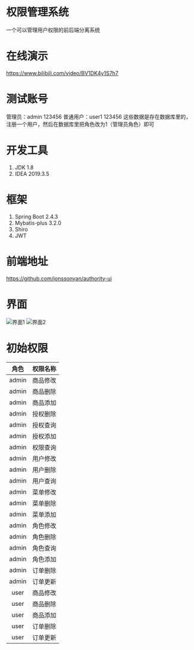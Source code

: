 # 权限管理系统
一个可以管理用户权限的前后端分离系统
# 在线演示
https://www.bilibili.com/video/BV1DK4y1S7h7
# 测试账号
管理员：admin 123456
普通用户：user1 123456
这些数据是存在数据库里的，注册一个用户，然后在数据库里把角色改为1（管理员角色）即可
# 开发工具
1. JDK 1.8
2. IDEA 2019.3.5
# 框架
1. Spring Boot 2.4.3
2. Mybatis-plus 3.2.0
3. Shiro
4. JWT
# 前端地址
https://github.com/jonssonyan/authority-ui
# 界面
![界面1](https://img-blog.csdnimg.cn/20210224010314613.png?x-oss-process=image/watermark,type_ZmFuZ3poZW5naGVpdGk,shadow_10,text_aHR0cHM6Ly9ibG9nLmNzZG4ubmV0L3kxNTM0NDE0NDI1,size_16,color_FFFFFF,t_70)
![界面2](https://img-blog.csdnimg.cn/20210224233054534.png?x-oss-process=image/watermark,type_ZmFuZ3poZW5naGVpdGk,shadow_10,text_aHR0cHM6Ly9ibG9nLmNzZG4ubmV0L3kxNTM0NDE0NDI1,size_16,color_FFFFFF,t_70)

# 初始权限

| 角色  | 权限名称 |
| :---: | :------: |
| admin | 商品修改 |
| admin | 商品删除 |
| admin | 商品添加 |
| admin | 授权删除 |
| admin | 授权查询 |
| admin | 授权添加 |
| admin | 权限查询 |
| admin | 用户修改 |
| admin | 用户删除 |
| admin | 用户查询 |
| admin | 菜单修改 |
| admin | 菜单删除 |
| admin | 菜单添加 |
| admin | 角色修改 |
| admin | 角色删除 |
| admin | 角色查询 |
| admin | 角色添加 |
| admin | 订单删除 |
| admin | 订单更新 |
| user  | 商品修改 |
| user  | 商品删除 |
| user  | 商品添加 |
| user  | 订单删除 |
| user  | 订单更新 |